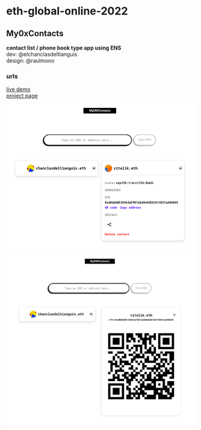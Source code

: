 # eth-global-online-2022

## My0xContacts

**contact list / phone book type app using ENS**  
dev: @elchanclasdeltianguis  
design: @raulmono
   
### urls   
[live demo](https://ethglobal-online-2022.vercel.app/)   
[project page](https://ethglobal.com/showcase/myenscontacts-hk7vt)   

![app view](images/MyENSContacts-vitalik.png "MyENSContacts")   
![app view](images/MyENSContacts-vitalik-qr.png "MyENSContacts")   
